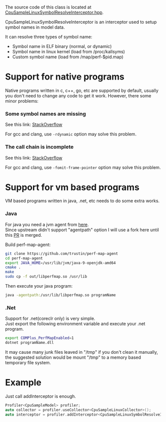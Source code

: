 The source code of this class is located at [CpuSampleLinuxSymbolResolveInterceptor.hpp](../../include/LiveProfiler/Interceptors/CpuSampleLinuxSymbolResolveInterceptor.hpp).

CpuSampleLinuxSymbolResolveInterceptor is an interceptor used to setup symbol names in model data.

It can resolve three types of symbol name:

- Symbol name in ELF binary (normal, or dynamic)
- Symbol name in linux kernel (load from /proc/kallsyms)
- Custom symbol name (load from /map/perf-$pid.map)

# Support for native programs

Native programs written in c, c++, go, etc are supported by default, usually you don't need to change any code to get it work.
However, there some minor problems:

### Some symbol names are missing

See this link: [StackOverflow](https://stackoverflow.com/questions/6934659/how-to-make-backtrace-backtrace-symbols-print-the-function-names)

For gcc and clang, use `-rdynamic` option may solve this problem.

### The call chain is incomplete

See this link: [StackOverflow](https://stackoverflow.com/questions/14666665/trying-to-understand-gcc-option-fomit-frame-pointer)

For gcc and clang, use `-fomit-frame-pointer` option may solve this problem.

# Support for vm based programs

VM based programs written in java, .net, etc needs to do some extra works.

### Java

For java you need a jvm agent from [here](https://github.com/jvm-profiling-tools/perf-map-agent).<br/>
Since upstream didn't support "agentpath" option I will use a fork here until this [PR](https://github.com/jvm-profiling-tools/perf-map-agent/pull/63) is merged.

Build perf-map-agent:

``` bash
git clone https://github.com/trustin/perf-map-agent
cd perf-map-agent
export JAVA_HOME=/usr/lib/jvm/java-9-openjdk-amd64
cmake .
make
sudo cp -f out/libperfmap.so /usr/lib
```

Then execute your java program:

``` bash
java -agentpath:/usr/lib/libperfmap.so programName
```

### .Net

Support for .net(coreclr only) is very simple.<br/>
Just export the following environment variable and execute your .net program.

``` bash
export COMPlus_PerfMapEnabled=1
dotnet programName.dll
```

It may cause many junk files leaved in "/tmp" if you don't clean it manually,<br/>
the suggested solution would be mount "/tmp" to a memory based temporary file system.

# Example

Just call addInterceptor is enough.

``` c++
Profiler<CpuSampleModel> profiler;
auto collector = profiler.useCollector<CpuSampleLinuxCollector>();
auto interceptor = profiler.addInterceptor<CpuSampleLinuxSymbolResolveInterceptor>();
```

